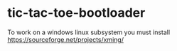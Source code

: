 # tic-tac-toe-bootloader

To work on a windows linux subsystem you must install 
https://sourceforge.net/projects/xming/
